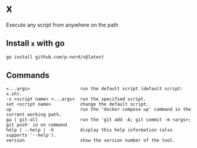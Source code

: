 # x

Execute any script from anywhere on the path

## Install `x` with go

```sh
go install github.com/p-nerd/x@latest
```

## Commands

```
<...args>                   run the default script (default script: x.sh).
-s <script name> <...args>  run the specified script.
set <script name>           change the default script.
up                          run the 'docker compose up' command in the current working path.
ga | git-all                run the 'git add -A; git commit -m <args>; git push' in on command
help | --help | -h          display this help information (also supports '--help').
version                     show the version number of the tool.
```
